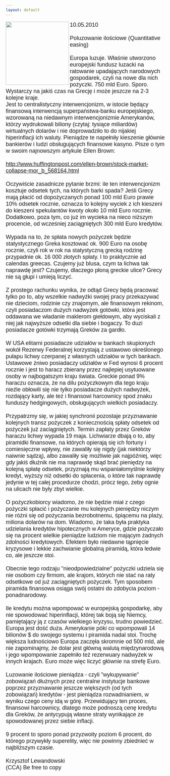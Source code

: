 ```yaml
---
layout: default
---
```

<img src="{{site.baseurl}}\articles\pictures\465.greece7.jpg"  align="left" width="200"><!--31--><p style="margin: 0px 0px 18px; font-size: 18px; font-family: Helvetica;">
10.05.2010<br><br>Poluzowanie ilościowe (Quantitative easing)<br><br>Europa luzuje. Właśnie utworzono europejski fundusz luzacki na ratowanie upadających narodowych gospodarek, czyli na nowe dla nich pożyczki. 750 mld Euro. Sporo. Wystarczy na jakiś czas na Grecję i może jeszcze na 2-3 kolejne kraje.<br>Jest to centralistyczny interwencjonizm, w istocie będący finansową interwencją superpaństwa-banku europejskiego, wzorowaną na niedawnym interwencjonizmie Amerykanów, którzy wydrukowali biliony (czytaj: tysiące miliardów) wirtualnych dolarów i nie doprowadziło to do nijakiej hiperinflacji ich waluty. Pieniądze te napełniły kieszenie głównie bankierów i ludzi obsługujących finansowe kasyno. Pisze o tym w swoim najnowszym artykule Ellen Brown:<br><br>http://www.huffingtonpost.com/ellen-brown/stock-market-collapse-mor_b_568164.html<br><br>Oczywiście zasadnicze pytanie brzmi: ile ten interwencjonizm kosztuje odsetek tych, na których barki spada? Jeśli Grecy mają płacić od dopożyczanych ponad 100 mld Euro prawie 10% odsetek rocznie, oznacza to kolejny wyciek z ich kieszeni do kieszeni spekulantów kwoty około 10 mld Euro rocznie. Dodatkowo, poza tym, co już im wycieka na nieco niższym procencie, od wcześniej zaciągniętych 300 mld Euro kredytów. <br><br>Wypada na to, że spłata nowych pożyczek będzie statystycznego Greka kosztować ok. 900 Euro na osobę rocznie, czyli rok w rok na statystyczną grecką rodzinę przypadnie ok. 16 000 złotych spłaty. I to praktycznie ad calendas greecas. Czujemy już blusa, czym ta lichwa tak naprawdę jest? Czujemy, dlaczego płoną greckie ulice? Grecy nie są głupi i umieją liczyć.<br><br>Z prostego rachunku wynika, że odtąd Grecy będą pracować tylko po to, aby wszelkie nadwyżki swojej pracy przekazywać nie dzieciom, rodzinie czy znajomym, ale finansowym rekinom, czyli posiadaczom dużych nadwyżek gotówki, która jest oddawana we władanie maklerom giełdowym, aby wyciskali z niej jak najwyższe odsetki dla siebie i bogaczy. To duzi posiadacze gotówki trzymają Greków za gardło.<br><br>W USA elitarni posiadacze udziałów w bankach skupionych wokół Rezerwy Federalnej korzystają z ustawowo określonego pułapu lichwy czerpanej z własnych udziałów w tych bankach. Ustawowe żniwo posiadaczy udziałów w Fed wynosi 6 procent rocznie i jest to haracz zbierany przez najlepiej usytuowane osoby w najbogatszym kraju świata. Greckie ponad 9% haraczu oznacza, że na dilu pożyczkowym dla tego kraju nieźle obłowili się nie tylko posiadacze dużych nadwyżek, rozdający karty, ale też i finansowi harcownicy spod znaku funduszy hedgingowych, obsługujących wielkich posiadaczy.<br><br>Przypatrzmy się, w jakiej synchronii pozostaje przyznawanie kolejnych transz pożyczek z koniecznością spłaty odsetek od pożyczek już zaciągniętych. Termin zapłaty przez Greków haraczu lichwy wypada 19 maja. Lichwiarze dbają o to, aby piramidki finansowe, na których opierają się ich fortuny i comiesięczne wpływy, nie zawaliły się nigdy (jak niektórzy naiwnie sądzą), albo zawaliły się możliwie jak najpóźniej, więc gdy jakiś dłużnik nie ma naprawdę skąd brać pieniędzy na kolejną spłatę odsetek, przyznają mu wspaniałomyślnie kolejny kredyt, wyższy niż odsetki do spłacenia, o które tak naprawdę jedynie w tej całej procedurze chodzi, prócz tego, żeby ognie na ulicach nie były zbyt wielkie.<br><br>O pożyczkobiorcy wiadomo, że nie będzie miał z czego pożyczki spłacić i pożyczanie mu kolejnych pieniędzy niczym nie różni się od pożyczania bezrobotnemu, śpiącemu na plaży, miliona dolarów na dom. Wiadomo, że taka była praktyka udzielania kredytów hipotecznych w Ameryce, gdzie pożyczało się na procent wielkie pieniądze ludziom nie mającym żadnych zdolności kredytowych. Efektem było niedawne tąpnięcie kryzysowe i lekkie zachwianie globalną piramidą, która ledwie co, ale jeszcze stoi.<br><br>Obecnie tego rodzaju "nieodpowiedzialne" pożyczki udziela się nie osobom czy firmom, ale krajom, których nie stać na raty odsetkowe od już zaciągniętych pożyczek. Tym sposobem piramida finansowa osiąga swój ostatni do zdobycia poziom - ponadnarodowy.<br><br>Ile kredytu można wpompować w europejską gospodarkę, aby nie spowodować hiperinflacji, której tak boją się Niemcy, pamiętający ją z czasów wielkiego kryzysu, trudno powiedzieć. Europa jest dość duża. Amerykanie póki co wpompowali 14 bilionów $ do swojego systemu i piramida nadal stoi. Trochę większa ludnościowo Europa zaczęła skromnie od 500 mld, ale nie zapominajmy, że dolar jest główną walutą międzynarodową i jego wpompowanie zapełniło też rezerwuary nadwyżek w innych krajach. Euro może więc liczyć głównie na strefę Euro.<br><br>Luzowanie ilościowe pieniądza - czyli "wykupywanie" zobowiązań dłużnych przez centralne instytucje bankowe poprzez przyznawanie jeszcze większych (od tych zobowiązań) kredytów - jest pieniądza rozwadnianiem, w wyniku czego ceny idą w górę. Przewidujący ten proces, finansowi harcownicy, dlatego może podnoszą cenę kredytu dla Greków, że antycypują własne straty wynikające ze spowodowanej przez siebie inflacji.<br><br>9 procent to sporo ponad przyzwoity poziom 6 procent, do którego przywykły superelity, więc nie powinny zbiednieć w najbliższym czasie.<br><br>Krzysztof Lewandowski<br>(CCA) Be free to copy<br></p>